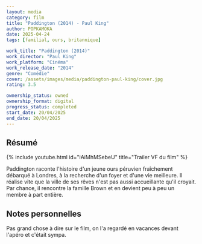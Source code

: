 ```yaml
---
layout: media
category: film
title: "Paddington (2014) - Paul King"
author: POPKAMOKA
date: 2025-04-24
tags: [familial, ours, britannique]

work_title: "Paddington (2014)"
work_director: "Paul King"
work_platform: "Cinéma"
work_release_date: "2014"
genre: "Comédie"
cover: /assets/images/media/paddington-paul-king/cover.jpg
rating: 3.5

ownership_status: owned
ownership_format: digital
progress_status: completed
start_date: 20/04/2025
end_date: 20/04/2025
---
```


## Résumé
{% include youtube.html id="iAiMhMSebeU" title="Trailer VF du film" %}

Paddington raconte l'histoire d'un jeune ours péruvien fraîchement débarqué à Londres, à la recherche d'un foyer et d'une vie meilleure. Il réalise vite que la ville de ses rêves n'est pas aussi accueillante qu'il croyait. Par chance, il rencontre la famille Brown et en devient peu à peu un membre à part entière.

## Notes personnelles
Pas grand chose à dire sur le film, on l'a regardé en vacances devant l'apéro et c'était sympa.